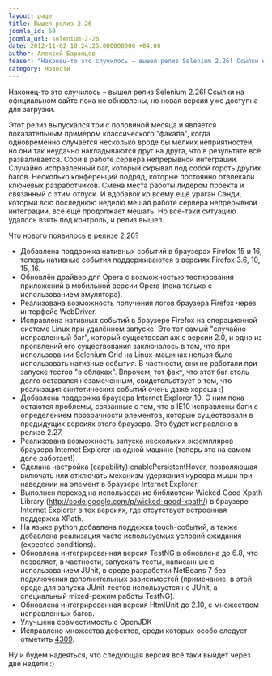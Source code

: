 ```yaml
---
layout: page
title: Вышел релиз 2.26
joomla_id: 69
joomla_url: selenium-2-26
date: 2012-11-02 10:24:25.000000000 +04:00
author: Алексей Баранцев
teaser: "Наконец-то это случилось – вышел релиз Selenium 2.26! Ссылки на официальном сайте пока не обновлены, но новая версия уже доступна для загрузки. Этот релиз выпускался три с половиной месяца и является показательным примером классического \"факапа\", когда одновременно случается несколько вроде бы мелких неприятностей, но они так неудачно накладываются друг на друга, что в результате всё разваливается. Сбой в работе сервера непрерывной интеграции. Случайно исправленный баг, который скрывал под собой горсть других багов. Несколько конференций подряд, которые постоянно отвлекали ключевых разработчиков. Смена места работы лидером проекта и связанный с этим отпуск. И вдобавок ко всему ещё ураган Сэнди, который всю последнюю неделю мешал работе сервера непрерывной интеграции, всё ещё продолжает мешать. Но всё-таки ситуацию удалось взять под контроль, и релиз вышел."
category: Новости
---
```

<p>Наконец-то это случилось – вышел релиз Selenium 2.26! Ссылки на официальном сайте пока не обновлены, но новая версия уже доступна для загрузки.</p>
<p>Этот релиз выпускался три с половиной месяца и является показательным примером классического "факапа", когда одновременно случается несколько вроде бы мелких неприятностей, но они так неудачно накладываются друг на друга, что в результате всё разваливается. Сбой в работе сервера непрерывной интеграции. Случайно исправленный баг, который скрывал под собой горсть других багов. Несколько конференций подряд, которые постоянно отвлекали ключевых разработчиков. Смена места работы лидером проекта и связанный с этим отпуск. И вдобавок ко всему ещё ураган Сэнди, который всю последнюю неделю мешал работе сервера непрерывной интеграции, всё ещё продолжает мешать. Но всё-таки ситуацию удалось взять под контроль, и релиз вышел.</p>
<p>Что нового появилось в релизе 2.26?</p>
<ul>
<li>Добавлена поддержка нативных событий в браузерах Firefox 15 и 16, теперь нативные события поддерживаются в версиях Firefox 3.6, 10, 15, 16.</li>
<li>Обновлён драйвер для Opera с возможностью тестирования приложений в мобильной версии Opera (пока только с использованием эмулятора).</li>
<li>Реализована возможность получения логов браузера Firefox через интерфейс WebDriver.</li>
<li>Исправлена нативных событий в браузере Firefox на операционной системе Linux при удалённом запуске. Это тот самый "случайно исправленный баг", который существовал аж с версии 2.0, и одно из проявлений его существования заключалось в том, что при использовании Selenium Grid на Linux-машинах нельзя было использовать нативные события. В частности, они не работали при запуске тестов "в облаках". Впрочем, тот факт, что этот баг столь долго оставался незамеченным, свидетельствует о том, что реализация синтетических событий очень даже хороша :)</li>
<li>Добавлена поддержка браузера Internet Explorer 10. С ним пока остаются проблемы, связанные с тем, что в IE10 исправлены баги с определением прозрачности элементов, которые существовали в предыдущих версиях этого браузера. Это будет исправлено в релизе 2.27.</li>
<li>Реализована возможность запуска нескольких экземпляров браузера Internet Explorer на одной машине (теперь это на самом деле работает!)</li>
<li>Сделана настройка (capability) enablePersistentHover, позволяющая включать или отключать механизм удержания курсора мыши при наведении на элемент в браузере Internet Explorer.</li>
<li>Выполнен переход на использование библиотеки Wicked Good Xpath Library (<a href="http://code.google.com/p/wicked-good-xpath/" title="http://code.google.com/p/wicked-good-xpath/">http://code.google.com/p/wicked-good-xpath/</a>) в браузере Internet Explorer в тех версиях, где отсутствует встроенная поддержка XPath.</li>
<li>На языке python добавлена поддежка touch-событий, а также добавлена реализация часто используемых условий ожидания (expected conditions).</li>
<li>Обновлена интегрированная версия TestNG в обновлена до 6.8, что позволяет, в частности, запускать тесты, написанные с использованием JUnit, в среде разработки NetBeans 7 без подключения дополнительных зависимостей (примечание: в этой среде для запуска JUnit-тестов используется не JUnit, а специальный mixed-режим работы TestNG).</li>
<li>Обновлена интегрированная версия HtmlUnit до 2.10, с множеством исправленных багов.</li>
<li>Улучшена совместимость с OpenJDK</li>
<li>Исправлено множества дефектов, среди которых особо следует отметить <a href="http://code.google.com/p/selenium/issues/detail?id=4309">4309</a>.</li>
</ul>
<p>Ну и будем надеяться, что следующая версия всё таки выйдет через две недели :)</p>

